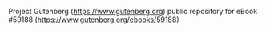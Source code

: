 Project Gutenberg (https://www.gutenberg.org) public repository for
eBook #59188 (https://www.gutenberg.org/ebooks/59188)
